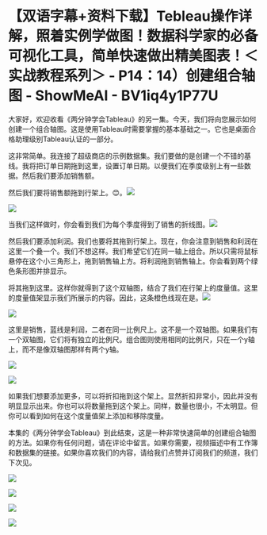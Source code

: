# 【双语字幕+资料下载】Tebleau操作详解，照着实例学做图！数据科学家的必备可视化工具，简单快速做出精美图表！＜实战教程系列＞ - P14：14）创建组合轴图 - ShowMeAI - BV1iq4y1P77U

大家好，欢迎收看《两分钟学会Tableau》的另一集。今天，我们将向您展示如何创建一个组合轴图。这是使用Tableau时需要掌握的基本基础之一。它也是桌面合格助理级别Tableau认证的一部分。

这非常简单。我连接了超级商店的示例数据集。我们要做的是创建一个不错的基线。我将把订单日期拖到这里，设置订单日期。以便我们在季度级别上有一些数据。然后我们要添加销售额。

然后我们要将销售额拖到行架上。😊。![](img/59d9626fe82a67653ef27d8b8c74ac21_1.png)

![](img/59d9626fe82a67653ef27d8b8c74ac21_2.png)

当我们这样做时，你会看到我们为每个季度得到了销售的折线图。![](img/59d9626fe82a67653ef27d8b8c74ac21_4.png)

然后我们要添加利润。我们也要将其拖到行架上。现在，你会注意到销售和利润在这里一个叠一个。我们不想这样。我们希望它们在同一轴上组合。所以只需将鼠标悬停在这个小三角形上，拖到销售轴上方。将利润拖到销售轴上。你会看到两个绿色条形图并排显示。

将其拖到这里。这样你就得到了这个双轴图，结合了我们在行架上的度量值。这里的度量值架显示我们所展示的内容。因此，这条橙色线现在是。![](img/59d9626fe82a67653ef27d8b8c74ac21_6.png)

![](img/59d9626fe82a67653ef27d8b8c74ac21_7.png)

这里是销售，蓝线是利润，二者在同一比例尺上。这不是一个双轴图。如果我们有一个双轴图，它们将有独立的比例尺。组合图则使用相同的比例尺，只在一个y轴上，而不是像双轴图那样有两个y轴。

![](img/59d9626fe82a67653ef27d8b8c74ac21_9.png)

![](img/59d9626fe82a67653ef27d8b8c74ac21_10.png)

如果我们想要添加更多，可以将折扣拖到这个架上。显然折扣非常小，因此并没有明显显示出来。你也可以将数量拖到这个架上。同样，数量也很小，不太明显。但你可以看到如何在这个度量值架上添加和移除度量。

本集的《两分钟学会Tableau》到此结束，这是一种非常快速简单的创建组合轴图的方法。如果你有任何问题，请在评论中留言。如果你需要，视频描述中有工作簿和数据集的链接。如果你喜欢我们的内容，请给我们点赞并订阅我们的频道，我们下次见。

![](img/59d9626fe82a67653ef27d8b8c74ac21_12.png)

![](img/59d9626fe82a67653ef27d8b8c74ac21_13.png)

![](img/59d9626fe82a67653ef27d8b8c74ac21_14.png)

![](img/59d9626fe82a67653ef27d8b8c74ac21_15.png)
